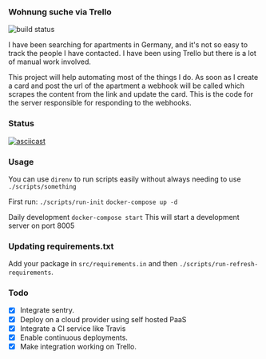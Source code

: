 ### Wohnung suche via Trello
![build status](https://travis-ci.com/anubhavcodes/wohnung-suche.svg?branch=master)

I have been searching for apartments in Germany, and it's not so easy to track the people I have contacted.
I have been using Trello but there is a lot of manual work involved.

This project will help automating most of the things I do. As soon as I create a card and post the url of the apartment
a webhook will be called which scrapes the content from the link and update the card. This is the code for the server responsible
for responding to the webhooks.

### Status

[![asciicast](https://asciinema.org/a/343125.svg)](https://asciinema.org/a/343125)

### Usage

You can use `direnv` to run scripts easily without always needing to use `./scripts/something`

First run:
`./scripts/run-init`
`docker-compose up -d`

Daily development
`docker-compose start`
This will start a development server on port 8005


### Updating requirements.txt
Add your package in `src/requirements.in` and then `./scripts/run-refresh-requirements`.

### Todo

- [x] Integrate sentry.
- [x] Deploy on a cloud provider using self hosted PaaS
- [x] Integrate a CI service like Travis
- [x] Enable continuous deployments.
- [x] Make integration working on Trello.
